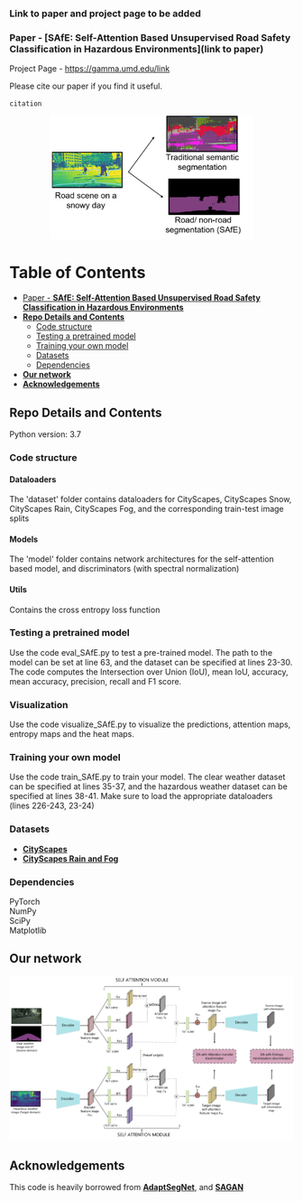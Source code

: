 ### Link to paper and project page to be added

### Paper - [**SAfE: Self-Attention Based Unsupervised Road Safety Classification in Hazardous Environments**](link to paper)

Project Page - https://gamma.umd.edu/link

Please cite our paper if you find it useful.

```
citation
```

<p align="center">
<img src="cover_pic.png" width="360">
</p>

Table of Contents
=================
 * [Paper - <a href="link to paper" rel="nofollow"><strong>SAfE: Self-Attention Based Unsupervised Road Safety Classification in Hazardous Environments</strong></a>](#paper---safe-self-attention-based-unsupervised-road-safety-classification-in-hazardous-environments)
  * [**Repo Details and Contents**](#repo-details-and-contents)
     * [Code structure](#code-structure)
     * [Testing a pretrained model](#testing-a-pretrained-model)
     * [Training your own model](#training-your-own-model)
     * [Datasets](#datasets)
     * [Dependencies](#dependencies)
  * [**Our network**](#our-network)
  * [**Acknowledgements**](#acknowledgements)

## Repo Details and Contents
Python version: 3.7

### Code structure
#### Dataloaders <br>
The 'dataset' folder contains dataloaders for CityScapes, CityScapes Snow, CityScapes Rain, CityScapes Fog, and the corresponding train-test image splits
#### Models
The 'model' folder contains network architectures for the self-attention based model, and discriminators (with spectral normalization)
#### Utils
Contains the cross entropy loss function

### Testing a pretrained model

Use the code eval_SAfE.py to test a pre-trained model. The path to the model can be set at line 63, and the dataset can be specified at lines 23-30. The code computes the Intersection over Union (IoU), mean IoU, accuracy, mean accuracy, precision, recall and F1 score.

### Visualization

Use the code visualize_SAfE.py to visualize the predictions, attention maps, entropy maps and the heat maps.

### Training your own model

Use the code train_SAfE.py to train your model. The clear weather dataset can be specified at lines 35-37, and the hazardous weather dataset can be specified at lines 38-41. Make sure to load the appropriate dataloaders (lines 226-243, 23-24)

### Datasets
* [**CityScapes**](https://www.cityscapes-dataset.com/) 
* [**CityScapes Rain and Fog**](https://team.inria.fr/rits/computer-vision/weather-augment/) 

### Dependencies
PyTorch <br>
NumPy <br>
SciPy <br>
Matplotlib <br>

## Our network

<p align="center">
<img src="main_architecture.png">
</p>

## Acknowledgements

This code is heavily borrowed from [**AdaptSegNet**](https://github.com/wasidennis/AdaptSegNet), and [**SAGAN**](https://github.com/heykeetae/Self-Attention-GAN)

